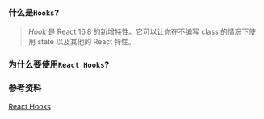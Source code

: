 ### 什么是`Hooks`?

>  *Hook* 是 React 16.8 的新增特性。它可以让你在不编写 class 的情况下使用 state 以及其他的 React 特性。

### 为什么要使用`React Hooks`?

### 参考资料

[React Hooks](https://reactjs.org/docs/hooks-intro.html)

